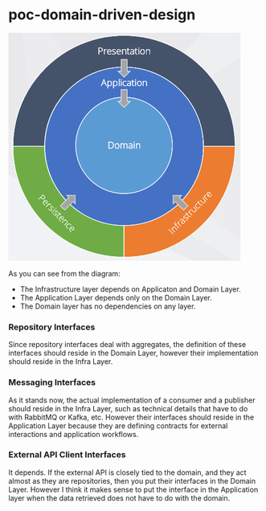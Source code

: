 # poc-domain-driven-design

![alt text](image-2.png)

As you can see from the diagram:

- The Infrastructure layer depends on Applicaton and Domain Layer.
- The Application Layer depends only on the Domain Layer.
- The Domain layer has no dependencies on any layer.

### Repository Interfaces

Since repository interfaces deal with aggregates, the definition of these interfaces should reside in the Domain Layer, however their implementation should reside in the Infra Layer.

### Messaging Interfaces

As it stands now, the actual implementation of a consumer and a publisher should reside in the Infra Layer, such as technical details that have to do with RabbitMQ or Kafka, etc. However their interfaces should reside in the Application Layer because they are defining contracts for external interactions and application workflows.

### External API Client Interfaces

It depends. If the external API is closely tied to the domain, and they act almost as they are repositories, then you put their interfaces in the Domain Layer. However I think it makes sense to put the interface in the Application layer when the data retrieved does not have to do with the domain.
